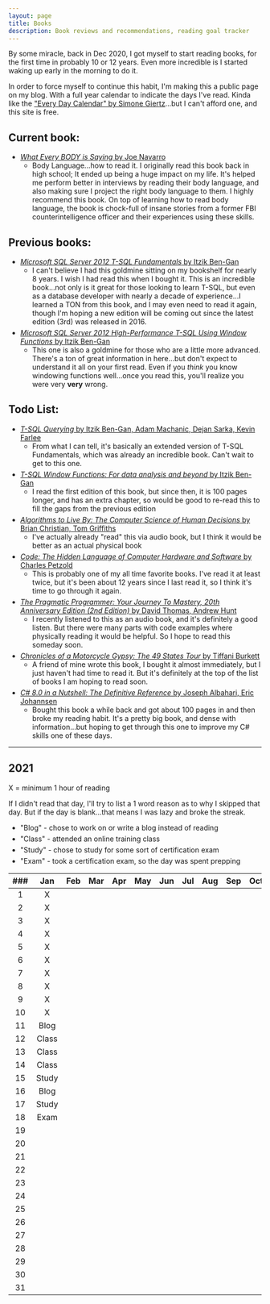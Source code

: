 ```yaml
---
layout: page
title: Books
description: Book reviews and recommendations, reading goal tracker
---
```


<style>
    li {
        margin-bottom: 5px;
    }
</style>

By some miracle, back in Dec 2020, I got myself to start reading books, for the first time in probably 10 or 12 years. Even more incredible is I started waking up early in the morning to do it.

In order to force myself to continue this habit, I'm making this a public page on my blog. With a full year calendar to indicate the days I've read. Kinda like the ["Every Day Calendar" by Simone Giertz](https://www.simonegiertz.com/every-day-calendar)...but I can't afford one, and this site is free.

## Current book:

* [*What Every BODY is Saying* by Joe Navarro](https://amzn.to/3oQtvVh)
  * Body Language...how to read it. I originally read this book back in high school; It ended up being a huge impact on my life. It's helped me perform better in interviews by reading their body language, and also making sure I project the right body language to them. I highly recommend this book. On top of learning how to read body language, the book is chock-full of insane stories from a former FBI counterintelligence officer and their experiences using these skills.

## Previous books:

* [*Microsoft SQL Server 2012 T-SQL Fundamentals* by Itzik Ben-Gan](https://amzn.to/3svr2BU)
  * I can't believe I had this goldmine sitting on my bookshelf for nearly 8 years. I wish I had read this when I bought it. This is an incredible book...not only is it great for those looking to learn T-SQL, but even as a database developer with nearly a decade of experience...I learned a TON from this book, and I may even need to read it again, though I'm hoping a new edition will be coming out since the latest edition (3rd) was released in 2016.
* [*Microsoft SQL Server 2012 High-Performance T-SQL Using Window Functions* by Itzik Ben-Gan](https://amzn.to/3inZ2vd)
  * This one is also a goldmine for those who are a little more advanced. There's a ton of great information in here...but don't expect to understand it all on  your first read. Even if you *think* you know windowing functions well...once you read this,  you'll realize you were very **very** wrong.

## Todo List:

* [*T-SQL Querying* by Itzik Ben-Gan, Adam Machanic, Dejan Sarka, Kevin Farlee](https://amzn.to/39BLMzk)
  * From what I can tell, it's basically an extended version of T-SQL Fundamentals, which was already an incredible book. Can't wait to get to this one.
* [*T-SQL Window Functions: For data analysis and beyond* by Itzik Ben-Gan](https://amzn.to/3sxF7yv)
  * I read the first edition of this book, but since then, it is 100 pages longer, and has an extra chapter, so would be good to re-read this to fill the gaps from the previous edition
* [*Algorithms to Live By: The Computer Science of Human Decisions* by Brian Christian, Tom Griffiths](https://amzn.to/3ijrSgk)
  * I've actually already "read" this via audio book, but I think it would be better as an actual physical book
* [*Code: The Hidden Language of Computer Hardware and Software* by Charles Petzold](https://amzn.to/39y9OLu)
  * This is probably one of my all time favorite books. I've read it at least twice, but it's been about 12 years since I last read it, so I think it's time to go through it again.
* [*The Pragmatic Programmer: Your Journey To Mastery, 20th Anniversary Edition (2nd Edition)* by David Thomas, Andrew Hunt](https://amzn.to/3oRAm0K)
  * I recently listened to this as an audio book, and it's definitely a good listen. But there were many parts with code examples where physically reading it would be helpful. So I hope to read this someday soon.
* [*Chronicles of a Motorcycle Gypsy: The 49 States Tour* by Tiffani Burkett](https://amzn.to/3nQdddB)
  * A friend of mine wrote this book, I bought it almost immediately, but I just haven't had time to read it. But it's definitely at the top of the list of books I am hoping to read soon.
* [*C# 8.0 in a Nutshell: The Definitive Reference* by Joseph Albahari, Eric Johannsen](https://amzn.to/2KlumOF)
  * Bought this book a while back and got about 100 pages in and then broke my reading habit. It's a pretty big book, and dense with information...but hoping to get through this one to improve my C# skills one of these days.

---

## 2021

X = minimum 1 hour of reading

If I didn't read that day, I'll try to list a 1 word reason as to why I skipped that day. But if the day is blank...that means I was lazy and broke the streak.

* "Blog" - chose to work on or write a blog instead of reading
* "Class" - attended an online training class
* "Study" - chose to study for some sort of certification exam
* "Exam" - took a certification exam, so the day was spent prepping

| ###  |  Jan  | Feb  | Mar  | Apr  | May  | Jun  | Jul  | Aug  | Sep  | Oct  | Nov  | Dec  |
| :--: | :---: | :--: | :--: | :--: | :--: | :--: | :--: | :--: | :--: | :--: | :--: | :--: |
|  1   |   X   |      |      |      |      |      |      |      |      |      |      |      |
|  2   |   X   |      |      |      |      |      |      |      |      |      |      |      |
|  3   |   X   |      |      |      |      |      |      |      |      |      |      |      |
|  4   |   X   |      |      |      |      |      |      |      |      |      |      |      |
|  5   |   X   |      |      |      |      |      |      |      |      |      |      |      |
|  6   |   X   |      |      |      |      |      |      |      |      |      |      |      |
|  7   |   X   |      |      |      |      |      |      |      |      |      |      |      |
|  8   |   X   |      |      |      |      |      |      |      |      |      |      |      |
|  9   |   X   |      |      |      |      |      |      |      |      |      |      |      |
|  10  |   X   |      |      |      |      |      |      |      |      |      |      |      |
|  11  | Blog  |      |      |      |      |      |      |      |      |      |      |      |
|  12  | Class |      |      |      |      |      |      |      |      |      |      |      |
|  13  | Class |      |      |      |      |      |      |      |      |      |      |      |
|  14  | Class |      |      |      |      |      |      |      |      |      |      |      |
|  15  | Study |      |      |      |      |      |      |      |      |      |      |      |
|  16  | Blog  |      |      |      |      |      |      |      |      |      |      |      |
|  17  | Study |      |      |      |      |      |      |      |      |      |      |      |
|  18  | Exam  |      |      |      |      |      |      |      |      |      |      |      |
|  19  |       |      |      |      |      |      |      |      |      |      |      |      |
|  20  |       |      |      |      |      |      |      |      |      |      |      |      |
|  21  |       |      |      |      |      |      |      |      |      |      |      |      |
|  22  |       |      |      |      |      |      |      |      |      |      |      |      |
|  23  |       |      |      |      |      |      |      |      |      |      |      |      |
|  24  |       |      |      |      |      |      |      |      |      |      |      |      |
|  25  |       |      |      |      |      |      |      |      |      |      |      |      |
|  26  |       |      |      |      |      |      |      |      |      |      |      |      |
|  27  |       |      |      |      |      |      |      |      |      |      |      |      |
|  28  |       |      |      |      |      |      |      |      |      |      |      |      |
|  29  |       |      |      |      |      |      |      |      |      |      |      |      |
|  30  |       |      |      |      |      |      |      |      |      |      |      |      |
|  31  |       |      |      |      |      |      |      |      |      |      |      |      |
